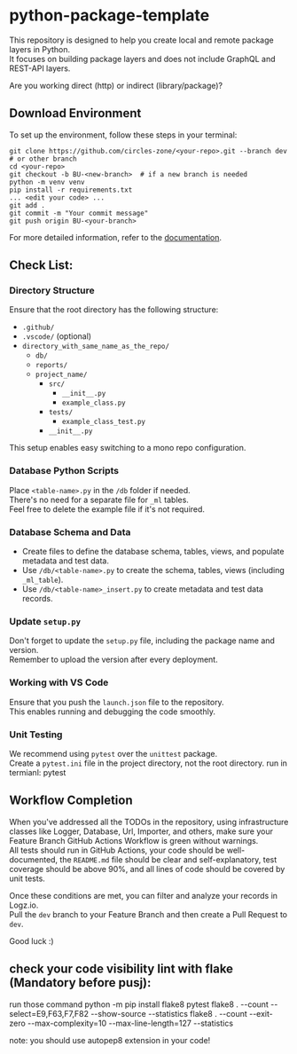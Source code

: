 # python-package-template

This repository is designed to help you create local and remote package layers in Python.<br>
It focuses on building package layers and does not include GraphQL and REST-API layers.<br>

Are you working direct (http) or indirect (library/package)?<br>

## Download Environment

To set up the environment, follow these steps in your terminal:

```shell
git clone https://github.com/circles-zone/<your-repo>.git --branch dev  # or other branch
cd <your-repo>
git checkout -b BU-<new-branch>  # if a new branch is needed
python -m venv venv
pip install -r requirements.txt
... <edit your code> ...
git add .
git commit -m "Your commit message"
git push origin BU-<your-branch>
```

For more detailed information, refer to
the [documentation](https://docs.google.com/document/d/1HKhwlhwLD3S8uJ9LPI7h4Nxu77-DXKZe/edit?usp=sharing&ouid=104468990154530891864&rtpof=true&sd=true).

## Check List:

### Directory Structure

Ensure that the root directory has the following structure:

- `.github/`
- `.vscode/` (optional)
- `directory_with_same_name_as_the_repo/`
    - `db/`
    - `reports/`
    - `project_name/`
        - `src/`
            - `__init__.py`
            - `example_class.py`
        - `tests/`
            - `example_class_test.py`
        - `__init__.py`

This setup enables easy switching to a mono repo configuration.

### Database Python Scripts

Place `<table-name>.py` in the `/db` folder if needed.  
There's no need for a separate file for `_ml` tables.  
Feel free to delete the example file if it's not required.

### Database Schema and Data

- Create files to define the database schema, tables, views, and populate metadata and test data.
- Use `/db/<table-name>.py` to create the schema, tables, views (including `_ml_table`).
- Use `/db/<table-name>_insert.py` to create metadata and test data records.

### Update `setup.py`

Don't forget to update the `setup.py` file, including the package name and version.  
Remember to upload the version after every deployment.

### Working with VS Code

Ensure that you push the `launch.json` file to the repository.  
This enables running and debugging the code smoothly.

### Unit Testing

We recommend using `pytest` over the `unittest` package.  
Create a `pytest.ini` file in the project directory, not the root directory.
run in termianl: pytest

## Workflow Completion

When you've addressed all the TODOs in the repository, using infrastructure classes like Logger, Database, Url,
Importer, and others, make sure your Feature Branch GitHub Actions Workflow is green without warnings.  
All tests should run in GitHub Actions, your code should be well-documented, the `README.md` file should be clear and
self-explanatory, test coverage should be above 90%, and all lines of code should be covered by unit tests.

Once these conditions are met, you can filter and analyze your records in Logz.io.  
Pull the `dev` branch to your Feature Branch and then create a Pull Request to `dev`.

Good luck :)

## check your code visibility lint with flake (Mandatory before pusj):

run those command
python -m pip install flake8 pytest
flake8 . --count --select=E9,F63,F7,F82 --show-source --statistics
flake8 . --count --exit-zero --max-complexity=10 --max-line-length=127 --statistics

note: you should use autopep8 extension in your code!
